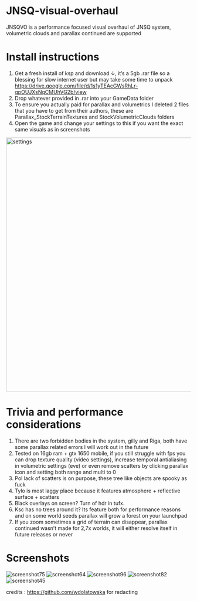 # JNSQ-visual-overhaul

JNSQVO is a performance focused visual overhaul of JNSQ system, volumetric clouds and parallax continued are supported


# Install instructions 
1. Get a fresh install of ksp and download ↓, it’s a 5gb .rar file so a blessing for slow internet user but may take some time to unpack
https://drive.google.com/file/d/1s1yTEAcGWsRhLr-qpOUJXsNqCMUhVG2b/view
2. Drop whatever provided in .rar into your GameData folder
3. To ensure you actually paid for parallax and volumetrics I deleted 2 files that you have to get from their authors, these are Parallax_StockTerrainTextures and StockVolumetricClouds folders
4. Open the game and change your settings to this if you want the exact same visuals as in screenshots 
<img width="692" alt="settings" src="https://github.com/user-attachments/assets/791e9e03-5692-43e8-b535-7939fcbbce5c" />

# Trivia and performance considerations

1. There are two forbidden bodies in the system, gilly and Riga, both have some parallax related errors I will work out in the future
2. Tested on 16gb ram + gtx 1650 mobile, if you still struggle with fps you can drop texture quality (video settings), increase temporal antialiasing in volumetric settings (eve) or even remove scatters by clicking parallax icon and setting both range and multi to 0
3. Pol lack of scatters is on purpose, these tree like objects are spooky as fuck
4. Tylo is most laggy place because it features atmosphere + reflective surface + scatters
5. Black overlays on screen? Turn of hdr in tufx.
6. Ksc has no trees around it? Its feature both for performance reasons and on some world seeds parallax will grow a forest on your launchpad
7. If you zoom sometimes a grid of terrain can disappear, parallax continued wasn’t made for 2,7x worlds, it will either resolve itself in future releases or never



# Screenshots 

![screenshot75](https://github.com/user-attachments/assets/ce0d8731-8860-4292-9e4a-9a7af4b2b055)
![screenshot64](https://github.com/user-attachments/assets/216901cd-2f41-4e4d-befa-38ff3470141d)
![screenshot96](https://github.com/user-attachments/assets/6a6f6bb8-4f49-4ded-b673-d68c8b0a7b36)
![screenshot82](https://github.com/user-attachments/assets/7a9c422d-6889-4d65-977c-a11dce9c5ff8)
![screenshot45](https://github.com/user-attachments/assets/d6094c71-dec9-4b09-bf89-6ebf83916908)

credits : https://github.com/wdolatowska for redacting 


